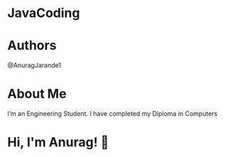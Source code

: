# JavaCoding

# Authors
@AnuragJarande1

# About Me
I’m an Engineering Student. I have completed my Diploma in Computers

# Hi, I'm Anurag! 👋
